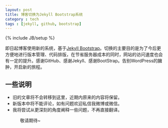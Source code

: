 ```yaml
---
layout: post
title: 博客切换为Jekyll Bootstrap系统
category : tech
tags : [jekyll, github, bootstrap]
---
```

{% include JB/setup %}

即日起博客使用新的系统，基于[Jekyll Bootstrap](http://jekyllbootstrap.com/)。切换的主要目的是为了今后更方便地进行版本管理、代码排版，在节省服务器成本的同时，网站的访问速度也会有一定的提升。感谢GitHub、感谢Jekyll、感谢BootStrap。告别WordPress的臃肿，开启新的旅程。

## 一些说明

<ul>
<li>旧的文章将不会转移到这里，近期内原来的内容将保留。</li>
<li>新版本中将不能评论，如有问题欢迎私信我微博或微信。</li>
<li>我将尝试从更深刻的角度阐释一些问题，不再直接翻译。</li>
<ul>

敬请期待~







